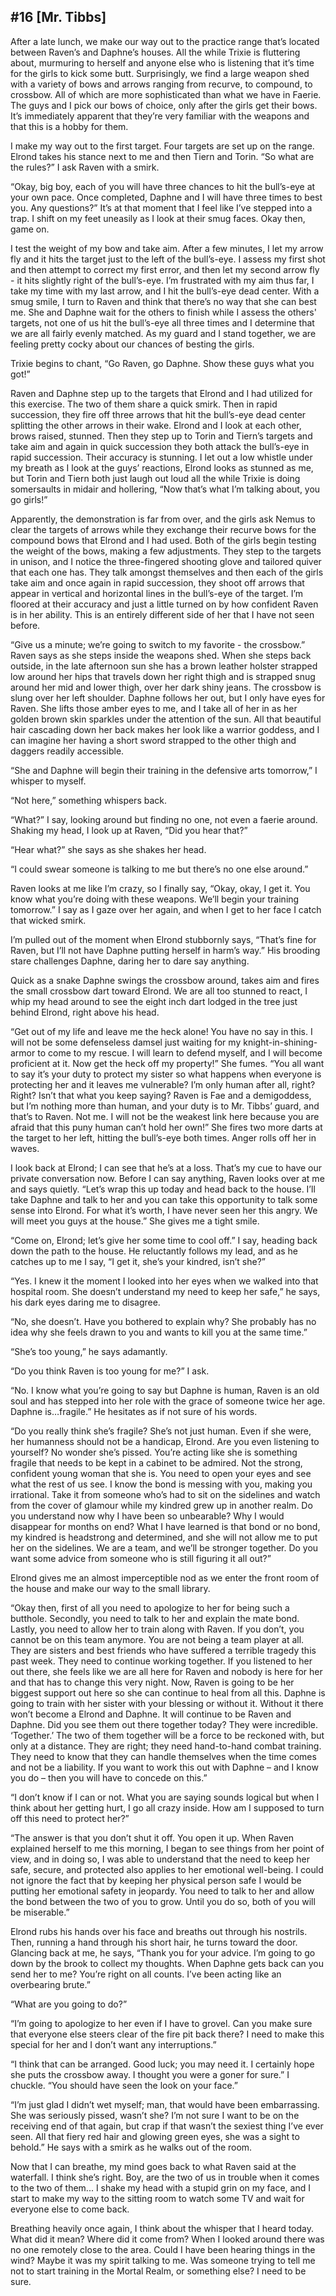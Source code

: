 ## #16 [Mr. Tibbs]

After a late lunch, we make our way out to the practice range that’s located between Raven’s and Daphne’s houses. All the while Trixie is fluttering about, murmuring to herself and anyone else who is listening that it’s time for the girls to kick some butt. Surprisingly, we find a large weapon shed with a variety of bows and arrows ranging from recurve, to compound, to crossbow. All of which are more sophisticated than what we have in Faerie. The guys and I pick our bows of choice, only after the girls get their bows. It’s immediately apparent that they’re very familiar with the weapons and that this is a hobby for them.

I make my way out to the first target. Four targets are set up on the range. Elrond takes his stance next to me and then Tiern and Torin. “So what are the rules?” I ask Raven with a smirk.

“Okay, big boy, each of you will have three chances to hit the bull’s-eye at your own pace. Once completed, Daphne and I will have three times to best you. Any questions?” It’s at that moment that I feel like I’ve stepped into a trap. I shift on my feet uneasily as I look at their smug faces. Okay then, game on.

I test the weight of my bow and take aim. After a few minutes, I let my arrow fly and it hits the target just to the left of the bull’s-eye. I assess my first shot and then attempt to correct my first error, and then let my second arrow fly - it hits slightly right of the bull’s-eye. I’m frustrated with my aim thus far, I take my time with my last arrow, and I hit the bull’s-eye dead center. With a smug smile, I turn to Raven and think that there’s no way that she can best me. She and Daphne wait for the others to finish while I assess the others' targets, not one of us hit the bull’s-eye all three times and I determine that we are all fairly evenly matched. As my guard and I stand together, we are feeling pretty cocky about our chances of besting the girls.

Trixie begins to chant, “Go Raven, go Daphne. Show these guys what you got!”

Raven and Daphne step up to the targets that Elrond and I had utilized for this exercise. The two of them share a quick smirk. Then in rapid succession, they fire off three arrows that hit the bull’s-eye dead center splitting the other arrows in their wake. Elrond and I look at each other, brows raised, stunned. Then they step up to Torin and Tiern’s targets and take aim and again in quick succession they both attack the bull’s-eye in rapid succession. Their accuracy is stunning. I let out a low whistle under my breath as I look at the guys’ reactions, Elrond looks as stunned as me, but Torin and Tiern both just laugh out loud all the while Trixie is doing somersaults in midair and hollering, “Now that’s what I’m talking about, you go girls!”

Apparently, the demonstration is far from over, and the girls ask Nemus to clear the targets of arrows while they exchange their recurve bows for the compound bows that Elrond and I had used. Both of the girls begin testing the weight of the bows, making a few adjustments. They step to the targets in unison, and I notice the three-fingered shooting glove and tailored quiver that each one has. They talk amongst themselves and then each of the girls take aim and once again in rapid succession, they shoot off arrows that appear in vertical and horizontal lines in the bull’s-eye of the target. I’m floored at their accuracy and just a little turned on by how confident Raven is in her ability. This is an entirely different side of her that I have not seen before.

“Give us a minute; we’re going to switch to my favorite - the crossbow.” Raven says as she steps inside the weapons shed. When she steps back outside, in the late afternoon sun she has a brown leather holster strapped low around her hips that travels down her right thigh and is strapped snug around her mid and lower thigh, over her dark shiny jeans. The crossbow is slung over her left shoulder. Daphne follows her out, but I only have eyes for Raven. She lifts those amber eyes to me, and I take all of her in as her golden brown skin sparkles under the attention of the sun. All that beautiful hair cascading down her back makes her look like a warrior goddess, and I can imagine her having a short sword strapped to the other thigh and daggers readily accessible.

“She and Daphne will begin their training in the defensive arts tomorrow,” I whisper to myself.

“Not here,” something whispers back.

“What?” I say, looking around but finding no one, not even a faerie around. Shaking my head, I look up at Raven, “Did you hear that?” 

“Hear what?” she says as she shakes her head. 

“I could swear someone is talking to me but there’s no one else around.” 

Raven looks at me like I’m crazy, so I finally say, “Okay, okay, I get it. You know what you’re doing with these weapons. We’ll begin your training tomorrow.” I say as I gaze over her again, and when I get to her face I catch that wicked smirk.

I’m pulled out of the moment when Elrond stubbornly says, “That’s fine for Raven, but I’ll not have Daphne putting herself in harm’s way.” His brooding stare challenges Daphne, daring her to dare say anything.

Quick as a snake Daphne swings the crossbow around, takes aim and fires the small crossbow dart toward Elrond. We are all too stunned to react, I whip my head around to see the eight inch dart lodged in the tree just behind Elrond, right above his head.

“Get out of my life and leave me the heck alone! You have no say in this. I will not be some defenseless damsel just waiting for my knight-in-shining-armor to come to my rescue. I will learn to defend myself, and I will become proficient at it. Now get the heck off my property!” She fumes. “You all want to say it’s your duty to protect my sister so what happens when everyone is protecting her and it leaves me vulnerable? I’m only human after all, right? Right? Isn’t that what you keep saying? Raven is Fae and a demigoddess, but I’m nothing more than human, and your duty is to Mr. Tibbs’ guard, and that’s to Raven. Not me. I will not be the weakest link here because you are afraid that this puny human can’t hold her own!” She fires two more darts at the target to her left, hitting the bull’s-eye both times. Anger rolls off her in waves.

I look back at Elrond; I can see that he’s at a loss. That’s my cue to have our private conversation now. Before I can say anything, Raven looks over at me and says quietly. “Let’s wrap this up today and head back to the house. I’ll take Daphne and talk to her and you can take this opportunity to talk some sense into Elrond. For what it’s worth, I have never seen her this angry. We will meet you guys at the house.” She gives me a tight smile.

“Come on, Elrond; let’s give her some time to cool off.” I say, heading back down the path to the house. He reluctantly follows my lead, and as he catches up to me I say, “I get it, she’s your kindred, isn’t she?” 

“Yes. I knew it the moment I looked into her eyes when we walked into that hospital room. She doesn’t understand my need to keep her safe,” he says, his dark eyes daring me to disagree.

“No, she doesn’t. Have you bothered to explain why? She probably has no idea why she feels drawn to you and wants to kill you at the same time.”

“She’s too young,” he says adamantly.

“Do you think Raven is too young for me?” I ask.

“No. I know what you’re going to say but Daphne is human, Raven is an old soul and has stepped into her role with the grace of someone twice her age. Daphne is…fragile.” He hesitates as if not sure of his words.

“Do you really think she’s fragile? She’s not just human. Even if she were, her humanness should not be a handicap, Elrond. Are you even listening to yourself? No wonder she’s pissed. You’re acting like she is something fragile that needs to be kept in a cabinet to be admired. Not the strong, confident young woman that she is. You need to open your eyes and see what the rest of us see. I know the bond is messing with you, making you irrational. Take it from someone who’s had to sit on the sidelines and watch from the cover of glamour while my kindred grew up in another realm. Do you understand now why I have been so unbearable? Why I would disappear for months on end? What I have learned is that bond or no bond, my kindred is headstrong and determined, and she will not allow me to put her on the sidelines. We are a team, and we’ll be stronger together. Do you want some advice from someone who is still figuring it all out?” 

Elrond gives me an almost imperceptible nod as we enter the front room of the house and make our way to the small library. 

“Okay then, first of all you need to apologize to her for being such a butthole. Secondly, you need to talk to her and explain the mate bond. Lastly, you need to allow her to train along with Raven. If you don’t, you cannot be on this team anymore. You are not being a team player at all. They are sisters and best friends who have suffered a terrible tragedy this past week. They need to continue working together. If you listened to her out there, she feels like we are all here for Raven and nobody is here for her and that has to change this very night. Now, Raven is going to be her biggest support out here so she can continue to heal from all this. Daphne is going to train with her sister with your blessing or without it. Without it there won’t become a Elrond and Daphne. It will continue to be Raven and Daphne. Did you see them out there together today? They were incredible. ‘Together.’ The two of them together will be a force to be reckoned with, but only at a distance. They are right; they need hand-to-hand combat training. They need to know that they can handle themselves when the time comes and not be a liability. If you want to work this out with Daphne – and I know you do – then you will have to concede on this.”

“I don’t know if I can or not. What you are saying sounds logical but when I think about her getting hurt, I go all crazy inside. How am I supposed to turn off this need to protect her?”

“The answer is that you don’t shut it off. You open it up. When Raven explained herself to me this morning, I began to see things from her point of view, and in doing so, I was able to understand that the need to keep her safe, secure, and protected also applies to her emotional well-being. I could not ignore the fact that by keeping her physical person safe I would be putting her emotional safety in jeopardy. You need to talk to her and allow the bond between the two of you to grow. Until you do so, both of you will be miserable.” 

Elrond rubs his hands over his face and breaths out through his nostrils. Then, running a hand through his short hair, he turns toward the door. Glancing back at me, he says, “Thank you for your advice. I’m going to go down by the brook to collect my thoughts. When Daphne gets back can you send her to me? You’re right on all counts. I’ve been acting like an overbearing brute.”

“What are you going to do?”

“I’m going to apologize to her even if I have to grovel. Can you make sure that everyone else steers clear of the fire pit back there? I need to make this special for her and I don’t want any interruptions.”

“I think that can be arranged. Good luck; you may need it. I certainly hope she puts the crossbow away. I thought you were a goner for sure.” I chuckle. “You should have seen the look on your face.”

“I’m just glad I didn’t wet myself; man, that would have been embarrassing. She was seriously pissed, wasn’t she? I’m not sure I want to be on the receiving end of that again, but crap if that wasn’t the sexiest thing I’ve ever seen. All that fiery red hair and glowing green eyes, she was a sight to behold.” He says with a smirk as he walks out of the room.

Now that I can breathe, my mind goes back to what Raven said at the waterfall. I think she’s right. Boy, are the two of us in trouble when it comes to the two of them... I shake my head with a stupid grin on my face, and I start to make my way to the sitting room to watch some TV and wait for everyone else to come back.

Breathing heavily once again, I think about the whisper that I heard today. What did it mean? Where did it come from? When I looked around there was no one remotely close to the area. Could I have been hearing things in the wind? Maybe it was my spirit talking to me. Was someone trying to tell me not to start training in the Mortal Realm, or something else? I need to be sure.
